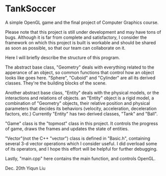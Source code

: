 # TankSoccer
A simple OpenGL game and the final project of Computer Graphics course.

Please note that this project is still under development and may have tons of bugs. Although it is far from complete and satisfactory, I consider the framework on which this project is built is workable and should be shared as soon as possible, so that our team can collaborate on it.

Here I will briefly describe the structure of this program.

The abstract base class, "Geometry"  deals with everything related to the apperance of an object, so common functions that control how an object looks like goes here. "Sphere", "Cuboid" and "Cylinder" are all its derived classes. They're the building blocks of the scene.

Another abstract base class, "Entity" deals with the physical models, or the interactions and relations of objects. an "Entity" object is a rigid model, a combination of "Geometry" objects, their relative position and physical parameters that decides its behaviors (velocity, acceleration, deceleration factors, etc.) Currently "Entity" has two derived classes, "Tank" and "Ball".

"Game" class is the "topmost" class in this project. It controls the progress of game, draws the frames and updates the state of entities.

"Vector"(not the C++ "vector") class is defined in "Basic.h", containing several 3-d vector operations which I consider useful. I did overload some of its operators, and I hope this effort will be helpful for further debugging.

Lastly, "main.cpp" here contains the main function, and controls OpenGL.

Dec. 20th
Yiqun Liu
